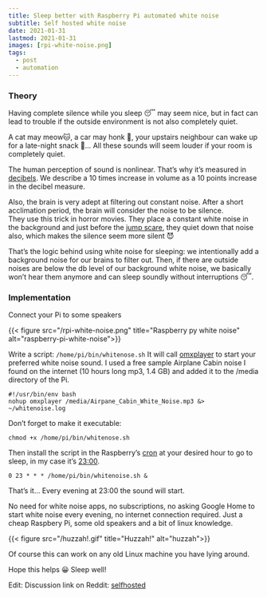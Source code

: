 ```yaml
---
title: Sleep better with Raspberry Pi automated white noise
subtitle: Self hosted white noise
date: 2021-01-31
lastmod: 2021-01-31
images: [rpi-white-noise.png]
tags:
  - post
  - automation
---
```


### Theory

Having complete silence while you sleep 😴 may seem nice, but in fact can lead to trouble if the outside environment is not also completely quiet.

A cat may meow🐱, a car may honk 🚗, your upstairs neighbour can wake up for a late-night snack 🍟… All these sounds will seem louder if your room is completely quiet.

The human perception of sound is nonlinear. That’s why it’s measured in [decibels](https://en.wikipedia.org/wiki/Decibel). We describe a 10 times increase in volume as a 10 points increase in the decibel measure.

Also, the brain is very adept at filtering out constant noise. After a short acclimation period, the brain will consider the noise to be silence.\
They use this trick in horror movies. They place a constant white noise in the background and just before the [jump scare](https://en.wikipedia.org/wiki/Jump_scare), they quiet down that noise also, which makes the silence seem more silent 😈

That’s the logic behind using white noise for sleeping: we intentionally add a background noise for our brains to filter out.
Then, if there are outside noises are below the db level of our background white noise, we basically won’t hear them anymore and can sleep soundly without interruptions 😴.

### Implementation

Connect your Pi to some speakers

{{< figure src="/rpi-white-noise.png" title="Raspberry py white noise" alt="raspberry-pi-white-noise">}}

Write a script: `/home/pi/bin/whitenose.sh`
It will call [omxplayer](https://www.raspberrypi.org/documentation/raspbian/applications/omxplayer.md) to start your preferred white noise sound.
I used a free sample Airplane Cabin noise I found on the internet (10 hours long mp3, 1.4 GB) and added it to the /media directory of the Pi.

```shell
#!/usr/bin/env bash
nohup omxplayer /media/Airpane_Cabin_White_Noise.mp3 &> ~/whitenoise.log
```

Don’t forget to make it executable:

`chmod +x /home/pi/bin/whitenose.sh`

Then install the script in the Raspberry’s [cron](https://en.wikipedia.org/wiki/Cron) at your desired hour to go to sleep, in my case it’s [23:00](https://crontab.guru/#0_23_*).

`0 23 * * * /home/pi/bin/whitenoise.sh &`

That’s it… Every evening at 23:00 the sound will start.

No need for white noise apps, no subscriptions, no asking Google Home to start white noise every evening, no internet connection required.
Just a cheap Raspbery Pi, some old speakers and a bit of linux knowledge.

{{< figure src="/huzzah!.gif" title="Huzzah!" alt="huzzah">}}

Of course this can work on any old Linux machine you have lying around.

Hope this helps 😀
Sleep well!

Edit:
Discussion link on Reddit: [selfhosted](https://www.reddit.com/r/selfhosted/comments/l9bs85/sleeping_better_with_raspberry_pi_automated_white/)
